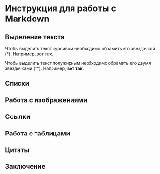 # Инструкция для работы с Markdown

## Выделение текста

Чтобы выделить текст курсивом необходимо обрамить его звездочкой (*). Например, *вот так*.

Чтобы выделить текст полужирным необходимо обрамить его двумя звездочками (**). Например, **вот так**. 

## Списки

## Работа с изображениями

## Ссылки

## Работа с таблицами

## Цитаты

## Заключение